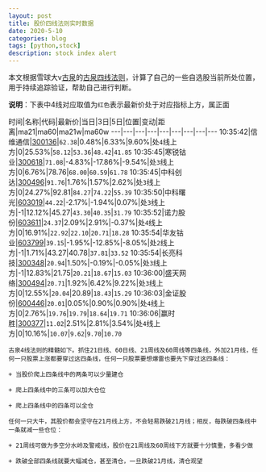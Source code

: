 ```yaml
---
layout: post
title: 股价四线法则实时数据
date: 2020-5-10
categories: blog
tags: [python,stock]
description: stock index alert
---
```



本文根据雪球大v[古泉](https://xueqiu.com/u/7148646888)的[古泉四线法则](https://xueqiu.com/7148646888/130498192)，计算了自己的一些自选股当前所处位置，用于持续追踪验证，帮助自己进行判断。

**说明**：下表中4线对应取值为`红色`表示最新价处于对应指标上方，属正面

时间|名称|代码|最新价|当日|3日|5日|位置|变动|距离|ma21|ma60|ma21w|ma60w
---|---|---|---|---|---|---|---|---
10:35:42|信维通信|[300136](https://xueqiu.com/S/SZ300136)|`62.38`|0.48%|6.33%|9.60%|处`4`线上方|0|25.53%|`58.12`|`53.36`|`48.42`|`41.85`
10:35:45|寒锐钴业|[300618](https://xueqiu.com/S/SZ300618)|`71.08`|-4.83%|-17.86%|-9.54%|处`3`线上方|0|6.76%|78.76|`68.00`|`60.59`|`61.78`
10:35:45|中科创达|[300496](https://xueqiu.com/S/SZ300496)|`91.76`|1.76%|1.57%|2.62%|处`3`线上方|0|24.27%|92.81|`84.27`|`74.22`|`55.39`
10:35:50|中科曙光|[603019](https://xueqiu.com/S/SH603019)|`44.22`|-2.17%|-1.94%|0.07%|处`3`线上方|-1|12.12%|45.27|`43.30`|`40.35`|`31.79`
10:35:52|诺力股份|[603611](https://xueqiu.com/S/SH603611)|`24.37`|2.09%|2.91%|-0.37%|处`4`线上方|0|16.91%|`22.92`|`22.10`|`20.71`|`18.28`
10:35:54|华友钴业|[603799](https://xueqiu.com/S/SH603799)|`39.15`|-1.95%|-12.85%|-8.05%|处`2`线上方|-1|1.71%|43.27|40.78|`37.81`|`33.52`
10:35:54|长亮科技|[300348](https://xueqiu.com/S/SZ300348)|`20.94`|1.50%|-0.19%|-0.05%|处`3`线上方|-1|12.83%|21.75|`20.21`|`18.67`|`15.03`
10:36:00|盛天网络|[300494](https://xueqiu.com/S/SZ300494)|`20.71`|1.92%|6.42%|9.22%|处`3`线上方|0|12.55%|`20.04`|20.89|`18.43`|`15.29`
10:36:03|金证股份|[600446](https://xueqiu.com/S/SH600446)|`20.01`|0.05%|0.90%|0.90%|处`4`线上方|0|2.76%|`19.76`|`19.79`|`18.64`|`19.71`
10:36:06|赢时胜|[300377](https://xueqiu.com/S/SZ300377)|`11.02`|2.51%|2.81%|3.54%|处`4`线上方|0|10.16%|`10.07`|`9.62`|`9.70`|`10.70`

```
古泉4线法则的精髓如下。抓住21日线、60日线、21周线及60周线等四条线，外加21月线，任何一只股票上涨都要穿过这四条线，任何一只股票要想爆雷也要先下穿过这四条线：

+ 当股价爬上四条线中的两条可以少量建仓

+ 爬上四条线中的三条可以加大仓位

+ 爬上四条线中的四条可以全仓

任何一只大牛，其股价都会坚守在21月线上方，不会轻易跌破21月线；相反，每跌破四条线中一条就减一些仓位：

+ 21周线可做为多空分水岭及警戒线，股价在21周线及60周线下方就要十分慎重，多看少做

+ 跌破全部四条线就要大幅减仓，甚至清仓，一旦跌破21月线，清仓观望
```